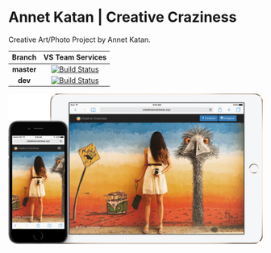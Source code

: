 # Annet Katan | Creative Craziness

Creative Art/Photo Project by Annet Katan.

|Branch|VS Team Services|
|:----:|:--------------:|
|**master**|[![Build Status](https://olegburov.visualstudio.com/_apis/public/build/definitions/f80dd360-0040-4903-b000-fb68f57c1f80/3/badge)](https://olegburov.visualstudio.com/Creative-Craziness/_build?_a=completed&definitionId=3)|
|**dev**|[![Build Status](https://olegburov.visualstudio.com/_apis/public/build/definitions/f80dd360-0040-4903-b000-fb68f57c1f80/6/badge)](https://olegburov.visualstudio.com/Creative-Craziness/_build?_a=completed&definitionId=6)|

![](Example.jpg)
